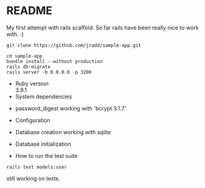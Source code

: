 # README
My first attempt with rails scaffold. 
So far rails have been really nice to work with. :)

`git clone https://github.com/jradd/sample-app.git`

```
cd sample-app
bundle install --without production
rails db:migrate
rails server -b 0.0.0.0 -p 3200
```  


* Ruby version  
3.9.1
* System dependencies  
-  password_digest working with 'bcrypt 3.1.7' 

* Configuration

* Database creation
working with sqlite
* Database initialization

* How to run the test suite  

`rails test models:user`

still working on tests.


